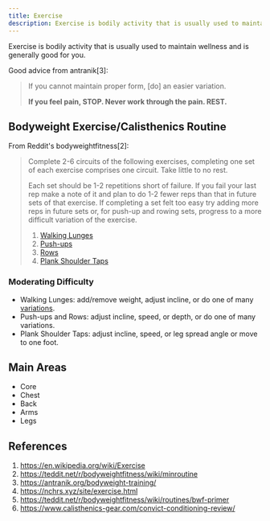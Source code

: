 ```yaml
---
title: Exercise
description: Exercise is bodily activity that is usually used to maintain wellness and is generally good for you.
---
```


Exercise is bodily activity that is usually used to maintain wellness and is generally good for you.

Good advice from antranik[3]:

> If you cannot maintain proper form, [do] an easier variation.
>
> **If you feel pain, STOP. Never work through the pain. REST.**

## Bodyweight Exercise/Calisthenics Routine

From Reddit's bodyweightfitness[2]:

> Complete 2-6 circuits of the following exercises, completing one set of each exercise comprises one circuit. Take little to no rest.
>
> Each set should be 1-2 repetitions short of failure. If you fail your last rep make a note of it and plan to do 1-2 fewer reps than that in future sets of that exercise. If completing a set felt too easy try adding more reps in future sets or, for push-up and rowing sets, progress to a more difficult variation of the exercise.
>
> 1. [Walking Lunges](https://www.youtube.com/watch?v=L8fvypPrzzs)
> 1. [Push-ups](https://teddit.net/r/bodyweightfitness/wiki/exercises/pushup)
> 1. [Rows](https://teddit.net/r/bodyweightfitness/wiki/exercises/row)
> 1. [Plank Shoulder Taps](https://www.youtube.com/watch?v=LEZq7QZ8ySQ)

### Moderating Difficulty

- Walking Lunges: add/remove weight, adjust incline, or do one of many [variations](https://www.youtube.com/watch?v=FRtRDwrSXp8).
- Push-ups and Rows: adjust incline, speed, or depth, or do one of many variations.
- Plank Shoulder Taps: adjust incline, speed, or leg spread angle or move to one foot.

## Main Areas

- Core
- Chest
- Back
- Arms
- Legs

## References

1. https://en.wikipedia.org/wiki/Exercise
1. https://teddit.net/r/bodyweightfitness/wiki/minroutine
1. https://antranik.org/bodyweight-training/
1. https://nchrs.xyz/site/exercise.html
1. https://teddit.net/r/bodyweightfitness/wiki/routines/bwf-primer
1. https://www.calisthenics-gear.com/convict-conditioning-review/